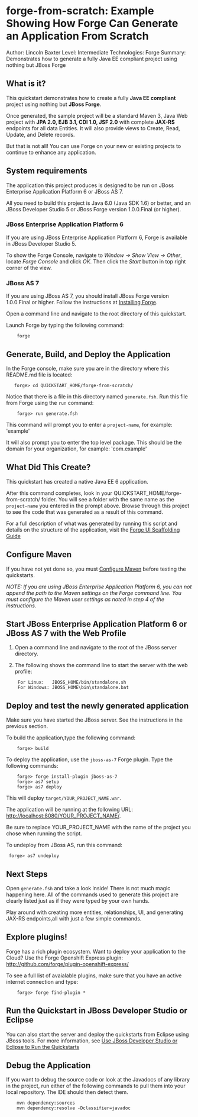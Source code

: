 forge-from-scratch: Example Showing How Forge Can Generate an Application From Scratch
======================================================================================
Author: Lincoln Baxter
Level: Intermediate
Technologies: Forge
Summary: Demonstrates how to generate a fully Java EE compliant project using nothing but JBoss Forge

What is it?
-----------

This quickstart demonstrates how to create a fully **Java EE compliant** project using nothing but  **JBoss Forge**. 

Once generated, the sample project will be a standard Maven 3, Java Web project with **JPA 2.0, EJB 3.1, CDI 1.0, JSF 2.0** with complete **JAX-RS** endpoints for all data Entities. It will also provide views to Create, Read, Update, and Delete records.

But that is not all! You can use Forge on your new or existing projects to continue to enhance any application.

System requirements
-------------------

The application this project produces is designed to be run on JBoss Enterprise Application Platform 6 or JBoss AS 7.

All you need to build this project is Java 6.0 (Java SDK 1.6) or better, and an JBoss Developer Studio 5 or JBoss Forge version 1.0.0.Final (or higher).

### JBoss Enterprise Application Platform 6

If you are using JBoss Enterprise Application Platform 6, Forge is available in JBoss Developer Studio 5. 

To show the Forge Console, navigate to _Window -> Show View -> Other_, locate _Forge Console_ and click _OK_. Then click the _Start_ button in top right corner of the view.

### JBoss AS 7

If you are using JBoss AS 7, you should install JBoss Forge version 1.0.0.Final or higher. Follow the instructions at [Installing Forge](https://docs.jboss.org/author/display/FORGE/Installation).

Open a command line and navigate to the root directory of this quickstart. 

Launch Forge by typing the following command:

        forge
 
 

Generate, Build, and Deploy the Application
-------------------------

In the Forge console, make sure you are in the directory where this README.md file is located:

       forge> cd QUICKSTART_HOME/forge-from-scratch/

Notice that there is a file in this directory named `generate.fsh`. Run this file from Forge using the `run` command:

        forge> run generate.fsh

This command will prompt you to enter a `project-name`, for example: 'example'

It will also prompt you to enter the top level package. This should be the domain for your organization, for example: 'com.example'


What Did This Create?
-------------------
This quickstart has created a native Java EE 6 application. 

After this command completes, look in your QUICKSTART_HOME/forge-from-scratch/ folder. You will see a folder with the same name as the `project-name` you entered in the prompt above. Browse through this project to see the code that was generated as a result of this command. 

For a full description of what was generated by running this script and details on the structure of the application, visit the [Forge UI Scaffolding Guide](https://docs.jboss.org/author/display/FORGE/UI+Scaffolding)


Configure Maven 
-------------

If you have not yet done so, you must [Configure Maven](../README.md#mavenconfiguration) before testing the quickstarts. 

_NOTE: If you are using JBoss Enterprise Application Platform 6, you can not append the path to the Maven settings on the Forge command line. You must configure the Maven user settings as noted in step 4 of the instructions._


Start JBoss Enterprise Application Platform 6 or JBoss AS 7 with the Web Profile
-------------------------

1. Open a command line and navigate to the root of the JBoss server directory.
2. The following shows the command line to start the server with the web profile:

        For Linux:   JBOSS_HOME/bin/standalone.sh
        For Windows: JBOSS_HOME\bin\standalone.bat


Deploy and test the newly generated application
---------------------------

Make sure you have started the JBoss server. See the instructions in the previous section.

To build the application,type the following command:

        forge> build

To deploy the application, use the `jboss-as-7` Forge plugin. Type the following commands:

        forge> forge install-plugin jboss-as-7
        forge> as7 setup
        forge> as7 deploy

This will deploy `target/YOUR_PROJECT_NAME.war`.
  
The application will be running at the following URL: <http://localhost:8080/YOUR_PROJECT_NAME/>.

Be sure to replace YOUR_PROJECT_NAME with the name of the project you chose when running the script.

To undeploy from JBoss AS, run this command:

     forge> as7 undeploy

 
Next Steps
-------

Open `generate.fsh` and take a look inside! There is not much magic happening here. All of the commands used to generate this project are clearly listed just as if they were typed by your own hands.

Play around with creating more entities, relationships, UI, and generating JAX-RS endpoints,all with just a few simple commands.


Explore plugins! 
----------------

Forge has a rich plugin ecosystem. Want to deploy your application to the Cloud? Use the Forge Openshift Express plugin: http://github.com/forge/plugin-openshift-express/

To see a full list of avaialable plugins, make sure that you have an active internet connection and type:

        forge> forge find-plugin *


Run the Quickstart in JBoss Developer Studio or Eclipse
-------------------------------------

You can also start the server and deploy the quickstarts from Eclipse using JBoss tools. For more information, see [Use JBoss Developer Studio or Eclipse to Run the Quickstarts](../README.md#useeclipse) 


Debug the Application
------------------------------------

If you want to debug the source code or look at the Javadocs of any library in the project, run either of the following commands to pull them into your local repository. The IDE should then detect them.

        mvn dependency:sources
        mvn dependency:resolve -Dclassifier=javadoc

